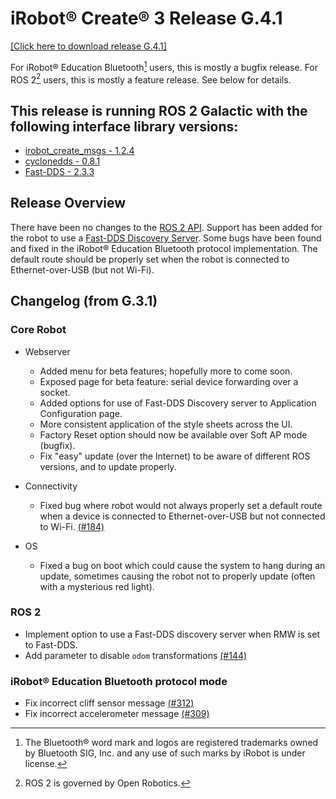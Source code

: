 # iRobot® Create® 3 Release G.4.1
[[Click here to download release G.4.1]](https://edu.irobot.com/create3/firmware/G.4.1)

For iRobot® Education Bluetooth[^1] users, this is mostly a bugfix release.
For ROS 2[^2] users, this is mostly a feature release.
See below for details.


## This release is running ROS 2 Galactic with the following interface library versions:

- [irobot_create_msgs - 1.2.4](https://github.com/iRobotEducation/irobot_create_msgs/tree/1.2.4)
- [cyclonedds - 0.8.1](https://github.com/eclipse-cyclonedds/cyclonedds/tree/0.8.1)
- [Fast-DDS - 2.3.3](https://github.com/eProsima/Fast-DDS/tree/2.3.3)

## Release Overview
There have been no changes to the [ROS 2 API](../../api/ros2/).
Support has been added for the robot to use a [Fast-DDS Discovery Server](https://fast-dds.docs.eprosima.com/en/latest/fastdds/ros2/discovery_server/ros2_discovery_server.html).
Some bugs have been found and fixed in the iRobot® Education Bluetooth protocol implementation.
The default route should be properly set when the robot is connected to Ethernet-over-USB (but not Wi-Fi).

## Changelog (from G.3.1)
### Core Robot
* Webserver
    * Added menu for beta features; hopefully more to come soon.
    * Exposed page for beta feature: serial device forwarding over a socket.
    * Added options for use of Fast-DDS Discovery server to Application Configuration page.
    * More consistent application of the style sheets across the UI.
    * Factory Reset option should now be available over Soft AP mode (bugfix).
    * Fix "easy" update (over the Internet) to be aware of different ROS versions, and to update properly.

* Connectivity
    * Fixed bug where robot would not always properly set a default route when a device is connected to Ethernet-over-USB but not connected to Wi-Fi. [(#184)](https://github.com/iRobotEducation/create3_docs/issues/184)

* OS
    * Fixed a bug on boot which could cause the system to hang during an update, sometimes causing the robot not to properly update (often with a mysterious red light).

### ROS 2
* Implement option to use a Fast-DDS discovery server when RMW is set to Fast-DDS.
* Add parameter to disable `odom` transformations [(#144)](https://github.com/iRobotEducation/create3_docs/issues/144)

### iRobot® Education Bluetooth protocol mode
* Fix incorrect cliff sensor message [(#312)](https://github.com/iRobotEducation/create3_docs/issues/312)
* Fix incorrect accelerometer message [(#309)](https://github.com/iRobotEducation/create3_docs/issues/309)

[^1]: The Bluetooth® word mark and logos are registered trademarks owned by Bluetooth SIG, Inc. and any use of such marks by iRobot is under license.
[^2]: ROS 2 is governed by Open Robotics.
[^3]: All other trademarks mentioned are the property of their respective owners.